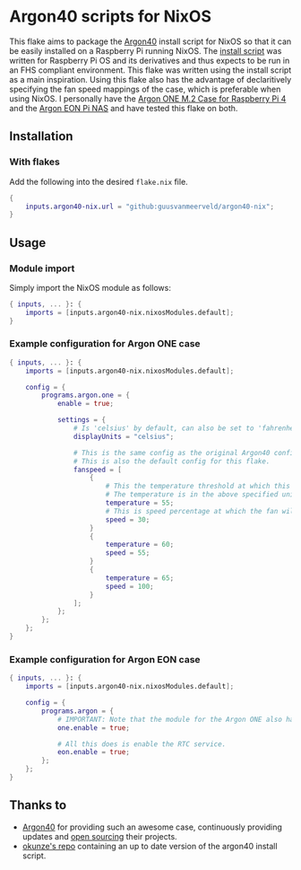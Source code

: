 # Argon40 scripts for NixOS

This flake aims to package the [Argon40](https://argon40.com/) install script for NixOS so that it can be easily installed on a Raspberry Pi running NixOS. The [install script](https://download.argon40.com/argon1.sh) was written for Raspberry Pi OS and its derivatives and thus expects to be run in an FHS compliant environment. This flake was written using the install script as a main inspiration. Using this flake also has the advantage of declaritively specifying the fan speed mappings of the case, which is preferable when using NixOS. I personally have the [Argon ONE M.2 Case for Raspberry Pi 4](https://argon40.com/products/argon-one-m-2-case-for-raspberry-pi-4) and the [Argon EON Pi NAS](https://argon40.com/products/argon-eon-pi-nas) and have tested this flake on both.

## Installation

### With flakes

Add the following into the desired `flake.nix` file.

```nix
{
    inputs.argon40-nix.url = "github:guusvanmeerveld/argon40-nix";
}
```

## Usage

### Module import

Simply import the NixOS module as follows:

```nix
{ inputs, ... }: {
    imports = [inputs.argon40-nix.nixosModules.default];
}
```

### Example configuration for Argon ONE case

```nix
{ inputs, ... }: {
    imports = [inputs.argon40-nix.nixosModules.default];

    config = {
        programs.argon.one = {
            enable = true;

            settings = {
                # Is 'celsius' by default, can also be set to 'fahrenheit'
                displayUnits = "celsius";

                # This is the same config as the original Argon40 config.
                # This is also the default config for this flake.
                fanspeed = [
                    {
                        # This the temperature threshold at which this fan speed will activate.
                        # The temperature is in the above specified unit.
                        temperature = 55;
                        # This is speed percentage at which the fan will spin.
                        speed = 30;
                    }
                    {
                        temperature = 60;
                        speed = 55;
                    }
                    {
                        temperature = 65;
                        speed = 100;
                    }
                ];
            };
        };
    };
}
```

### Example configuration for Argon EON case

```nix
{ inputs, ... }: {
    imports = [inputs.argon40-nix.nixosModules.default];

    config = {
        programs.argon = {
            # IMPORTANT: Note that the module for the Argon ONE also has to be enabled in order for the OLED screen on the EON to work, since that functionality is part of the Argon ONE service.
            one.enable = true;

            # All this does is enable the RTC service.
            eon.enable = true;
        };
    };
}
```

## Thanks to

- [Argon40](https://argon40.com/) for providing such an awesome case, continuously providing updates and [open sourcing](https://github.com/Argon40Tech) their projects.
- [okunze's repo](https://github.com/okunze/Argon40-ArgonOne-Script) containing an up to date version of the argon40 install script.
